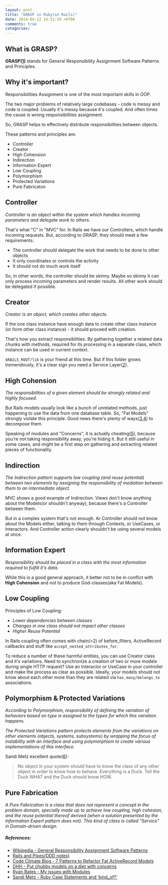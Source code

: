 ```yaml
---
layout: post
title: "GRASP in Ruby(on Rails)"
date: 2014-04-12 14:51:59 +0700
comments: true
categories:
---
```


## What is GRASP?

**GRASP([1])** stands for General Responsibility Assignment Software
Patterns and Principles.

## Why it's important?

Responsibilities Assignment is one of the most important skills in OOP.

The two major problems of relatively large codebases - code is messy and
code is coupled. Usually it's messy because it's coupled. And often
times the cause is wrong responsibilities assignment.

So, GRASP helps to effectively distribute responsibilities between
objects.

These patterns and principles are:

* Controller
* Creator
* High Cohension
* Indirection
* Information Expert
* Low Coupling
* Polymorphism
* Protected Variations
* Pure Fabricaton

## Controller

_Controller is an object within the system which handles incoming
parameters and delegate work to others._

That's what "C" in "MVC" for. In Rails we have our Controllers, which
handle incoming requests. But, according to GRASP, they should meet a
few requirements:

* The controller should delegate the work that needs to be done to other
  objects
* It only coordinates or controls the activity
* It should not do much work itself

So, in other words, the controller should be skinny. Maybe so skinny it
can only process incoming parameters and render results. All other work
should be delegated if possible.

## Creator

_Creator is an object, which creates other objects._

If the one class instance have enough data to create other class
instance (or form other class instance) - it should proceed with
creation.

That's how you extract responsibilities. By gathering together a related
data chunks with methods, required for its processing in a separate
class, which instance can be used in current context.

`$RAILS_ROOT/lib` is your friend at this time. But if this folder grows
tremendously, it's a clear sign you need a Service Layer([2]).

## High Cohension

_The responsibilities of a given element should be strongly related and
highly focused._

But Rails models usually look like a bunch of unrelated methods, just
happening to use the data from one database table. So, "Fat Models"
strongly violate this principle. Good news there's plenty of
ways([3],[4]) to decompose them.

Speaking of modules and "Concerns", it is actually cheating([5]),
because you're not taking responsibility away, you're hiding it. But it
still useful in some cases, and might be a first step on gathering and
extracting related pieces of functionality.

## Indirection

_The Indirection pattern supports low coupling (and reuse potential)
between two elements by assigning the responsibility of mediation
between them to an intermediate object._

MVC shows a good example of Indirection. Views don't know anything about
the Models(or shouldn't anyway), because there's a Controller between
them.

But in a complex system that's not enough. Ar Controller should not know
about the Models either, talking to them through Contexts, or UseCases,
or Interactors. And Controller action clearly shouldn't be using several
models at once.

## Information Expert

_Responsibility should be placed in a class with the most information
required to fulfill it's data._

While this is a good general approach, it better not to be in conflict
with **High Cohension** and not to produce God-classes(aka Fat Models).

## Low Coupling

Principles of Low Coupling:

* _Lower dependencies between classes_
* _Changes in one class should not impact other classes_
* _Higher Reuse Potential_

In Rails coupling often comes with chain(>2) of before_filters,
ActiveRecord callbacks and stuff like `accept_nested_attributes_for`.

To reduce a number of these harmful entities, you can use Creator class
and it's variations. Need to synchronize a creation of two or more
models during single HTTP request? Use an Interactor or UseCase in your
controller and make the process as clear as possible. Ideally, your
models should not know about each other more than they are
related via `has_many/belongs_to` associations.

## Polymorphism & Protected Variations

_According to Polymorphism, responsibility of defining the variation of
behaviors based on type is assigned to the types for which this
variation happens._

_The Protected Variations pattern protects elements from the variations
on other elements (objects, systems, subsystems) by wrapping the focus
of instability with an interface and using polymorphism to create
various implementations of this interface._

Sandi Metz excellent quote([6]):

> No object in your system should have to know the class of any other
> object in order to know how to behave.  Everything is a Duck.  Tell
> the Duck WHAT and the Duck should know HOW.


## Pure Fabrication

_A Pure Fabrication is a class that does not represent a concept in the
problem domain, specially made up to achieve low coupling, high
cohesion, and the reuse potential thereof derived (when a solution
presented by the Information Expert pattern does not). This kind of
class is called "Service" in Domain-driven design._

##### References:

- [Wikipedia - General Responsibility Assignment Software Patterns][1]
- [Rails and Pipes(DDD notes)][2]
- [Code Climate Blog - 7 Patterns to Refactor Fat ActiveRecord Models][3]
- [DHH - Put chubby models on a diet with concerns][4]
- [Ryan Bates - My issues with Modules][5]
- [Sandi Metz - Ruby Case Statements and 'kind_of?'][6]

[1]: http://en.wikipedia.org/wiki/GRASP_(object-oriented_design)
[2]: http://vrybas.github.io/blog/2014/04/04/rails-and-pipes/
[3]: http://blog.codeclimate.com/blog/2012/10/17/7-ways-to-decompose-fat-activerecord-models/
[4]: http://signalvnoise.com/posts/3372-put-chubby-models-on-a-diet-with-concerns
[5]: https://gist.github.com/ryanb/4172391
[6]: http://www.sandimetz.com/blog/2009/06/12/ruby-case-statements-and-kind-of/
